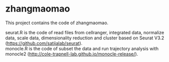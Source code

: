 # zhangmaomao
This project contains the code of zhangmaomao.

seurat.R is the code of read files from cellranger, integrated data, normalize data, scale data, dimensionality reduction and cluster based on Seurat V3.2 (https://github.com/satijalab/seurat).  
monocle.R is the code of subset the data and run trajectory analysis with monocle2 (http://cole-trapnell-lab.github.io/monocle-release/).
